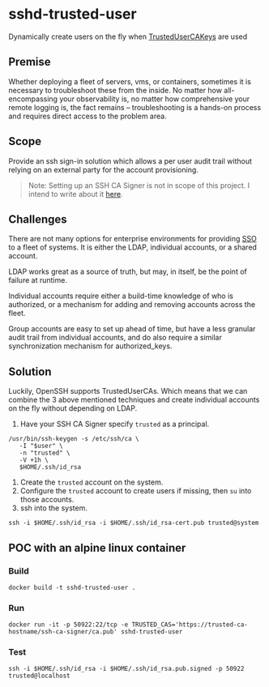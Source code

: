 # sshd-trusted-user
Dynamically create users on the fly when [TrustedUserCAKeys](https://man.openbsd.org/sshd_config#TrustedUserCAKeys) are used

## Premise
Whether deploying a fleet of servers, vms, or containers, sometimes it is necessary to troubleshoot these from the inside. No matter how all-encompassing your observability is, no matter how comprehensive your remote logging is, the fact remains – troubleshooting is a hands-on process and requires direct access to the problem area.  

## Scope
Provide an ssh sign-in solution which allows a per user audit trail without relying on an external party for the account provisioning.
> Note: Setting up an SSH CA Signer is not in scope of this project. I intend to write about it [here](https://github.com/maxfortun/ssh-ca-signer-oidc).

## Challenges
There are not many options for enterprise environments for providing [SSO](https://en.wikipedia.org/wiki/Single_sign-on) to a fleet of systems. It is either the LDAP, individual accounts, or a shared account.  

LDAP works great as a source of truth, but may, in itself, be the point of failure at runtime.  

Individual accounts require either a build-time knowledge of who is authorized, or a mechanism for adding and removing accounts across the fleet.  

Group accounts are easy to set up ahead of time, but have a less granular audit trail from individual accounts, and do also require a similar synchronization mechanism for authorized_keys.  

## Solution
Luckily, OpenSSH supports TrustedUserCAs. Which means that we can combine the 3 above mentioned techniques and create individual accounts on the fly without depending on LDAP.   

1. Have your SSH CA Signer specify `trusted` as a principal.
```
/usr/bin/ssh-keygen -s /etc/ssh/ca \
   -I "$user" \
   -n "trusted" \
   -V +1h \
   $HOME/.ssh/id_rsa
```
1. Create the `trusted` account on the system.
1. Configure the `trusted` account to create users if missing, then `su` into those accounts. 
1. ssh into the system.
```
ssh -i $HOME/.ssh/id_rsa -i $HOME/.ssh/id_rsa-cert.pub trusted@system
```

## POC with an alpine linux container
### Build
```
docker build -t sshd-trusted-user .
```

### Run
```
docker run -it -p 50922:22/tcp -e TRUSTED_CAS='https://trusted-ca-hostname/ssh-ca-signer/ca.pub' sshd-trusted-user
```

### Test
```
ssh -i $HOME/.ssh/id_rsa -i $HOME/.ssh/id_rsa.pub.signed -p 50922 trusted@localhost
```

